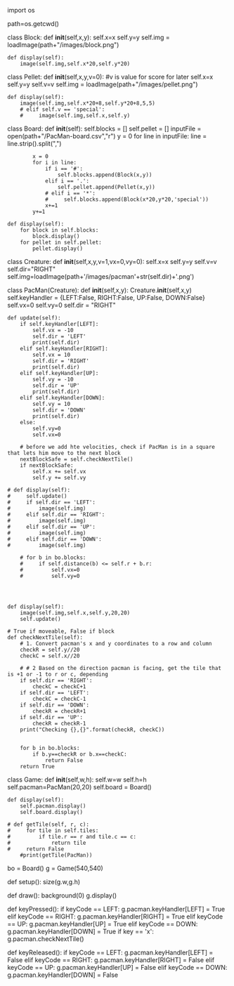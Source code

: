 import os

path=os.getcwd()

class Block:
    def __init__(self,x,y):
        self.x=x
        self.y=y
        self.img = loadImage(path+"/images/block.png")
        
    def display(self):
        image(self.img,self.x*20,self.y*20)
            
class Pellet:
    def __init__(self,x,y,v=0): 
        #v is value for score for later
        self.x=x
        self.y=y
        self.v=v
        self.img = loadImage(path+"/images/pellet.png")
        
    
    def display(self):
        image(self.img,self.x*20+8,self.y*20+8,5,5)
        # elif self.v == 'special':
        #     image(self.img,self.x,self.y)

class Board:
    def __init__(self):
        self.blocks = []
        self.pellet = []
        inputFile = open(path+"/PacMan-board.csv","r")
        y = 0
        for line in inputFile:
            line = line.strip().split(",")
            
            x = 0
            for i in line:
                if i == '#':
                    self.blocks.append(Block(x,y))
                elif i == '.':
                    self.pellet.append(Pellet(x,y))
                # elif i == '*':
                #     self.blocks.append(Block(x*20,y*20,'special'))
                x+=1
            y+=1
            
    def display(self):
        for block in self.blocks:
            block.display()
        for pellet in self.pellet:
            pellet.display()
        

class Creature:
    def __init__(self,x,y,v=1,vx=0,vy=0):
        self.x=x
        self.y=y
        self.v=v
        self.dir="RIGHT"
        self.img=loadImage(path+'/images/pacman'+str(self.dir)+'.png')
     
        
class PacMan(Creature):
    def __init__(self,x,y):
        Creature.__init__(self,x,y)
        self.keyHandler = {LEFT:False, RIGHT:False, UP:False, DOWN:False}
        self.vx=0
        self.vy=0
        self.dir = "RIGHT"
        
        
    def update(self):
        if self.keyHandler[LEFT]:
            self.vx = -10
            self.dir = 'LEFT'
            print(self.dir)
        elif self.keyHandler[RIGHT]:
            self.vx = 10
            self.dir = 'RIGHT'
            print(self.dir)
        elif self.keyHandler[UP]:
            self.vy = -10
            self.dir = 'UP'
            print(self.dir)
        elif self.keyHandler[DOWN]:
            self.vy = 10
            self.dir = 'DOWN'
            print(self.dir)
        else:
            self.vy=0
            self.vx=0
        
        # before we add hte velocities, check if PacMan is in a square that lets him move to the next block
        nextBlockSafe = self.checkNextTile()
        if nextBlockSafe:
            self.x += self.vx
            self.y += self.vy
        
    # def display(self):
    #     self.update()
    #     if self.dir == 'LEFT':
    #         image(self.img)
    #     elif self.dir == 'RIGHT':
    #         image(self.img)
    #     elif self.dir == 'UP':
    #         image(self.img)
    #     elif self.dir == 'DOWN':
    #         image(self.img)
        
        # for b in bo.blocks:
        #     if self.distance(b) <= self.r + b.r:
        #         self.vx=0
        #         self.vy=0
        
        
        

    def display(self):
        image(self.img,self.x,self.y,20,20)
        self.update()
        
    # True if moveable, False if block
    def checkNextTile(self):
        # 1. Convert pacman's x and y coordinates to a row and column
        checkR = self.y//20
        checkC = self.x//20

        # # 2 Based on the direction pacman is facing, get the tile that is +1 or -1 to r or c, depending
        if self.dir == 'RIGHT':
            checkC = checkC+1
        if self.dir == 'LEFT':
            checkC = checkC-1
        if self.dir == 'DOWN':
            checkR = checkR+1
        if self.dir == 'UP':
            checkR = checkR-1
        print("Checking {},{}".format(checkR, checkC))
            
            
        for b in bo.blocks:
            if b.y==checkR or b.x==checkC:
                return False
        return True
    


        
class Game:
    def __init__(self,w,h):
        self.w=w
        self.h=h
        self.pacman=PacMan(20,20)
        self.board = Board()
        
    def display(self):
        self.pacman.display()
        self.board.display()
        
    # def getTile(self, r, c):
    #     for tile in self.tiles:
    #         if tile.r == r and tile.c == c:
    #             return tile
    #     return False   
        #print(getTile(PacMan))
        
        
bo = Board()
g = Game(540,540)

def setup():
    size(g.w,g.h)
    
def draw():
    background(0)
    g.display()


def keyPressed():
    if keyCode == LEFT:
        g.pacman.keyHandler[LEFT] = True
    elif keyCode == RIGHT:
        g.pacman.keyHandler[RIGHT] = True
    elif keyCode == UP:
        g.pacman.keyHandler[UP] = True
    elif keyCode == DOWN:
        g.pacman.keyHandler[DOWN] = True
    if key == 'x':
        g.pacman.checkNextTile()
        
def keyReleased():
    if keyCode == LEFT:
        g.pacman.keyHandler[LEFT] = False
    elif keyCode == RIGHT:
        g.pacman.keyHandler[RIGHT] = False
    elif keyCode == UP:
        g.pacman.keyHandler[UP] = False
    elif keyCode == DOWN:
        g.pacman.keyHandler[DOWN] = False
